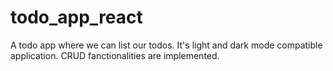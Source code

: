 # todo_app_react
A todo app where we can list our todos.
It's light and dark mode compatible application.
CRUD fanctionalities are implemented.
